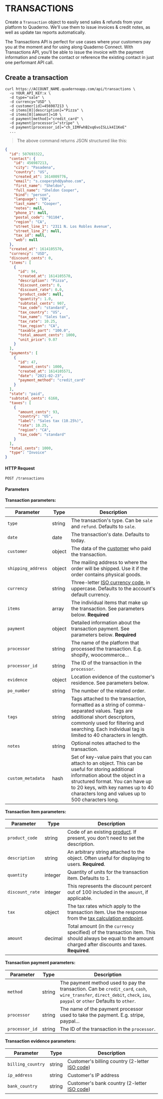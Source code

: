 # TRANSACTIONS

Create a `Transaction` object to easily send sales & refunds from your platform to Quaderno. We'll use them to issue invoices & credit notes, as well as update tax reports automatically.

The Transactions API is perfect for use cases where your customers pay you at the moment and for using along Quaderno Connect. With Transactions API, you'll be able to issue the invoice with the payment information and create the contact or reference the existing contact in just one performant API call.

## Create a transaction

```shell
curl https://ACCOUNT_NAME.quadernoapp.com/api/transactions \
  -u YOUR_API_KEY:x \
  -d type="sale" \
  -d currency="USD" \
  -d customer[id]=456987213 \ 
  -d items[0][description]="Pizza" \
  -d items[0][amount]=10 \
  -d payment[method]="credit_card" \ 
  -d payment[processor]="stripe" \
  -d payment[processor_id]="ch_1IMFwhB2xq6voISLLk4I1KeE"
  ...
```

> The above command returns JSON structured like this:

```json
{
  "id": 507693322,
  "contact": {
    "id": 456987213,
    "city": "Pasadena",
    "country": "US",
    "created_at": 1614009776,
    "email": "s.cooperphd@yahoo.com",
    "first_name": "Sheldon",
    "full_name": "Sheldon Cooper",
    "kind": "person",
    "language": "EN",
    "last_name": "Cooper",
    "notes": null,
    "phone_1": null,
    "postal_code": "91104",
    "region": "CA",
    "street_line_1": "2311 N. Los Robles Avenue",
    "street_line_2": null,
    "tax_id": null,
    "web": null
  },
  "created_at": 1614105570,
  "currency": "USD",
  "discount_cents": 0,
  "items": [
    {
      "id": 94,
      "created_at": 1614105570,
      "description": "Pizza",
      "discount_cents": 0,
      "discount_rate": 0.0,
      "product_code": null,
      "quantity": 1.0,
      "subtotal_cents": 907,
      "tax_code": "standard",
      "tax_country": "US",
      "tax_name": "Sales tax",
      "tax_rate": 10.25,
      "tax_region": "CA",
      "taxable_part": "100.0",
      "total_amount_cents": 1000,
      "unit_price": 9.07
    }
  ],
  "payments": [
    {
      "id": 47,
      "amount_cents": 1000,
      "created_at": 1614105571,
      "date": "2021-02-23",
      "payment_method": "credit_card"
    }
  ],
  "state": "paid",
  "subtotal_cents": 6160,
  "taxes": [
    {
      "amount_cents": 93,
      "country": "US",
      "label": "Sales tax (10.25%)",
      "rate": 10.25,
      "region": "CA",
      "tax_code": "standard"
    }
  ],
  "total_cents": 1000,
  "type": "Invoice"
}
```

#### HTTP Request

`POST /transactions`

#### Parameters

**Transaction parameters:**

Parameter               | Type              | Description
------------------------|-------------------|--------------------------------------------------------------------------------
`type`                  | string            | The transaction's type. Can be `sale` and `refund`. Defaults to `sale`.
`date`                  | date              | The transaction's date. Defaults to today.
`customer`              | object            | The data of the [customer](#contacts) who paid the transaction.
`shipping_address`      | object            | The mailing address to where the order will be shipped. Use it if the order contains physical goods.  
`currency`              | string            | Three-letter [ISO currency code](https://en.wikipedia.org/wiki/ISO_4217), in uppercase. Defaults to the account's default currency.
`items`                 | array             | The individual items that make up the transaction. See parameters below. **Required**
`payment`               | object            | Detailed information about the transaction payment. See parameters below. **Required**
`processor`             | string            | The name of the platform that processed the transaction. E.g. shopify, woocommerce… 
`processor_id`          | string            | The ID of the transaction in the `processor`.
`evidence`              | object            | Location evidence of the customer's residence. See parameters below.
`po_number`             | string            | The number of the related order. 
`tags`                  | string            | Tags attached to the transaction, formatted as a string of comma-separated values. Tags are additional short descriptors, commonly used for filtering and searching. Each individual tag is limited to 40 characters in length.
`notes`                 | string            | Optional notes attached to the transaction.
`custom_metadata`       | hash              | Set of key-value pairs that you can attach to an object. This can be useful for storing additional information about the object in a structured format. You can have up to 20 keys, with key names up to 40 characters long and values up to 500 characters long.


**Transaction item parameters:**

Parameter               | Type              | Description
------------------------|-------------------|--------------------------------------------------------------------------------
`product_code`          | string            | Code of an existing [product](#products). If present, you don't need to set the description.
`description`           | string            | An arbitrary string attached to the object. Often useful for displaying to users. **Required**.
`quantity`              | integer           | Quantity of units for the transaction item. Defaults to 1.
`discount_rate`         | integer           | This represents the discount percent out of 100 included in the `amount`, if applicable.
`tax`                   | object            | The tax rates which apply to the transaction item. Use the response from the [tax calculation endpoint](#calculate-a-tax-rate).
`amount`                | decimal           | Total amount (in the `currency` specified) of the transaction item. This should always be equal to the amount charged after discounts and taxes. **Required**.

**Transaction payment parameters:**

Parameter               | Type              | Description
------------------------|-------------------|--------------------------------------------------------------------------------
`method`                | string            | The payment method used to pay the transaction. Can be `credit_card`, `cash`, `wire_transfer`, `direct_debit`, `check`, `iou`, `paypal` or `other` Defaults to `other`.
`processor`             | string            | The name of the payment processor used to take the payment. E.g. stripe, paypal…
`processor_id`          | string            | The ID of the transaction in the `processor`.

**Transaction evidence parameters:**

Parameter               | Type              | Description
------------------------|-------------------|--------------------------------------------------------------------------------
`billing_country`       | string            | Customer's billing country (2-letter [ISO code](http://en.wikipedia.org/wiki/ISO_3166-1#Current_codes))
`ip_address`            | string            | Customer's IP address
`bank_country`          | string            | Customer's bank country (2-letter [ISO code](http://en.wikipedia.org/wiki/ISO_3166-1#Current_codes))
